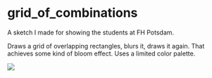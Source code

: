 # grid_of_combinations

A sketch I made for showing the students at FH Potsdam.

Draws a grid of overlapping rectangles, blurs it, draws it again.
That achieves some kind of bloom effect. Uses a limited color palette.

![](https://raw.githubusercontent.com/hamoid/Fun-Programming/master/processing/ideas/2015/06/grid_of_combinations/thumb.png)

